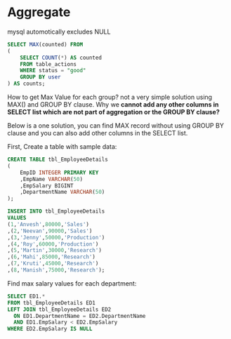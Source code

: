 # Aggregate

mysql automotically excludes NULL


```sql
SELECT MAX(counted) FROM
(
    SELECT COUNT(*) AS counted
    FROM table_actions
    WHERE status = "good"
    GROUP BY user
) AS counts;
```

How to get Max Value for each group?
not a very simple solution using MAX() and GROUP BY clause.
Why we __cannot add any other columns in SELECT list which are not part of aggregation or the GROUP BY clause?__

Below is a one solution, you can find MAX record without using GROUP BY clause and you can also add other columns in the SELECT list.

First, Create a table with sample data:
```sql
CREATE TABLE tbl_EmployeeDetails
(
	EmpID INTEGER PRIMARY KEY 
    ,EmpName VARCHAR(50)
    ,EmpSalary BIGINT
    ,DepartmentName VARCHAR(50)
);

INSERT INTO tbl_EmployeeDetails
VALUES 
(1,'Anvesh',80000,'Sales')
,(2,'Neevan',90000,'Sales')
,(3,'Jenny',50000,'Production')
,(4,'Roy',60000,'Production')
,(5,'Martin',30000,'Research')
,(6,'Mahi',85000,'Research')
,(7,'Kruti',45000,'Research')
,(8,'Manish',75000,'Research');
```

Find max salary values for each department:

```sql
SELECT ED1.*
FROM tbl_EmployeeDetails ED1                   
LEFT JOIN tbl_EmployeeDetails ED2       
  ON ED1.DepartmentName = ED2.DepartmentName 
  AND ED1.EmpSalary < ED2.EmpSalary
WHERE ED2.EmpSalary IS NULL
```
